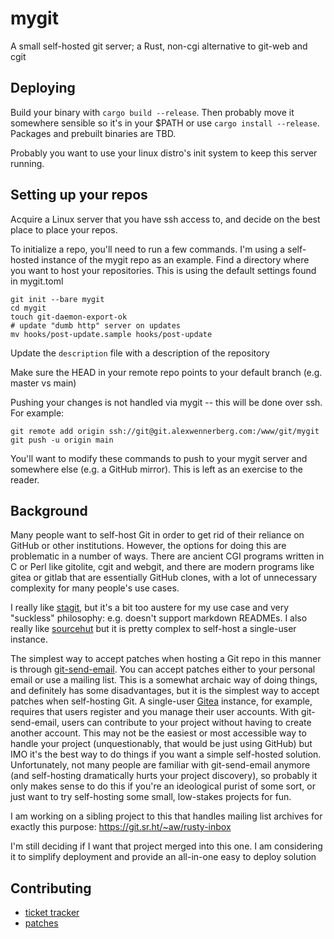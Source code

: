 # mygit
A small self-hosted git server; a Rust, non-cgi alternative to git-web and cgit

## Deploying
Build your binary with `cargo build --release`. Then probably move it somewhere sensible so it's in your $PATH or use `cargo install --release`. Packages and prebuilt binaries are TBD.

Probably you want to use your linux distro's init system to keep this server running.

## Setting up your repos

Acquire a Linux server that you have ssh access to, and decide on the best place to place your repos.

To initialize a repo, you'll need to run a few commands. I'm using a self-hosted instance of the mygit repo as an example. Find a directory where you want to host your repositories. This is using the default settings found in mygit.toml
```
git init --bare mygit
cd mygit
touch git-daemon-export-ok
# update "dumb http" server on updates
mv hooks/post-update.sample hooks/post-update
```
Update the `description` file with a description of the repository

Make sure the HEAD in your remote repo points to your default branch (e.g. master vs main)

Pushing your changes is not handled via mygit -- this will be done over ssh. For example:

```
git remote add origin ssh://git@git.alexwennerberg.com:/www/git/mygit
git push -u origin main
```

You'll want to modify these commands to push to your mygit server and somewhere else (e.g. a GitHub mirror). This is left as an exercise to the reader.

## Background
Many people want to self-host Git in order to get rid of their reliance on GitHub or other institutions. However, the options for doing this are problematic in a number of ways. There are ancient CGI programs written in C or Perl like gitolite, cgit and webgit, and there are modern programs like gitea or gitlab that are essentially GitHub clones, with a lot of unnecessary complexity for many people's use cases.

I really like [stagit](https://codemadness.org/stagit.html), but it's a bit too austere for my use case and very "suckless" philosophy: e.g. doesn't support markdown READMEs. I also really like [sourcehut](https://git.sr.ht/) but it is pretty complex to self-host a single-user instance. 

The simplest way to accept patches when hosting a Git repo in this manner is through [git-send-email](https://git-scm.com/docs/git-send-email). You can accept patches either to your personal email or use a mailing list. This is a somewhat archaic way of doing things, and definitely has some disadvantages, but it is the simplest way to accept patches when self-hosting Git. A single-user [Gitea](https://gitea.io/en-us/) instance, for example, requires that users register and you manage their user accounts. With git-send-email, users can contribute to your project without having to create another account. This may not be the easiest or most accessible way to handle your project (unquestionably, that would be just using GitHub) but IMO it's the best way to do things if you want a simple self-hosted solution. Unfortunately, not many people are familiar with git-send-email anymore (and self-hosting dramatically hurts your project discovery), so probably it only makes sense to do this if you're an ideological purist of some sort, or just want to try self-hosting some small, low-stakes projects for fun.

I am working on a sibling project to this that handles mailing list archives for exactly this purpose:
https://git.sr.ht/~aw/rusty-inbox

I'm still deciding if I want that project merged into this one. I am considering it to simplify deployment and provide an all-in-one easy to deploy solution

## Contributing
* [ticket tracker](https://todo.sr.ht/~aw/mygit)
* [patches](https://lists.sr.ht/~aw/patches)
